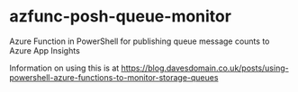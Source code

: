 # azfunc-posh-queue-monitor
Azure Function in PowerShell for publishing queue message counts to Azure App Insights

Information on using this is at https://blog.davesdomain.co.uk/posts/using-powershell-azure-functions-to-monitor-storage-queues
